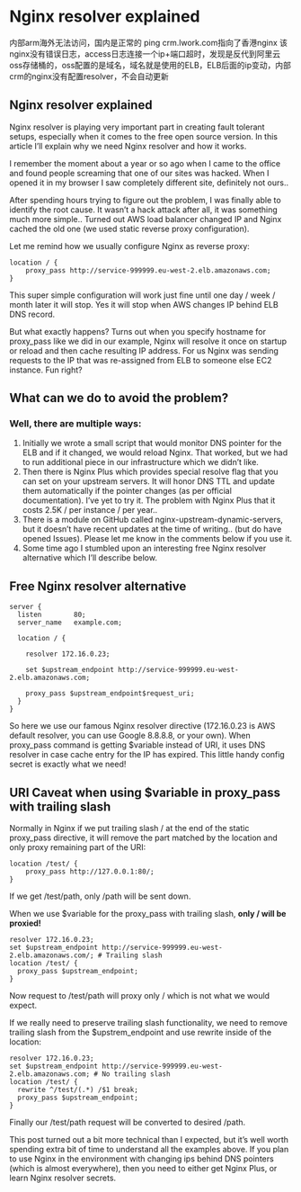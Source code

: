 # Nginx resolver explained

内部arm海外无法访问，国内是正常的 ping crm.lwork.com指向了香港nginx 该nginx没有错误日志，access日志连接一个ip+端口超时，发现是反代到阿里云oss存储桶的，oss配置的是域名，域名就是使用的ELB，ELB后面的ip变动，内部crm的nginx没有配置resolver，不会自动更新

## Nginx resolver explained

Nginx resolver is playing very important part in creating fault tolerant setups, especially when it comes to the free open source version. In this article I’ll explain why we need Nginx resolver and how it works.

I remember the moment about a year or so ago when I came to the office and found people screaming that one of our sites was hacked. When I opened it in my browser I saw completely different site, definitely not ours..

After spending hours trying to figure out the problem, I was finally able to identify the root cause. It wasn’t a hack attack after all, it was something much more simple.. Turned out AWS load balancer changed IP and Nginx cached the old one \(we used static reverse proxy configuration\).

Let me remind how we usually configure Nginx as reverse proxy:

```text
location / {
    proxy_pass http://service-999999.eu-west-2.elb.amazonaws.com;
}
```

This super simple configuration will work just fine until one day / week / month later it will stop. Yes it will stop when AWS changes IP behind ELB DNS record.

But what exactly happens? Turns out when you specify hostname for proxy\_pass like we did in our example, Nginx will resolve it once on startup or reload and then cache resulting IP address. For us Nginx was sending requests to the IP that was re-assigned from ELB to someone else EC2 instance. Fun right?

## What can we do to avoid the problem?

### Well, there are multiple ways:

1. Initially we wrote a small script that would monitor DNS pointer for the ELB and if it changed, we would reload Nginx. That worked, but we had to run additional piece in our infrastructure which we didn’t like.
2. Then there is Nginx Plus which provides special resolve flag that you can set on your upstream servers. It will honor DNS TTL and update them automatically if the pointer changes \(as per official documentation\). I’ve yet to try it. The problem with Nginx Plus that it costs 2.5K / per instance / per year..
3. There is a module on GitHub called nginx-upstream-dynamic-servers, but it doesn’t have recent updates at the time of writing.. \(but do have opened Issues\). Please let me know in the comments below if you use it.
4. Some time ago I stumbled upon an interesting free Nginx resolver alternative which I’ll describe below.

## Free Nginx resolver alternative

```text
server {
  listen        80;
  server_name   example.com;

  location / {

    resolver 172.16.0.23;

    set $upstream_endpoint http://service-999999.eu-west-2.elb.amazonaws.com;

    proxy_pass $upstream_endpoint$request_uri;
  }
}
```

So here we use our famous Nginx resolver directive \(172.16.0.23 is AWS default resolver, you can use Google 8.8.8.8, or your own\). When proxy\_pass command is getting $variable instead of URI, it uses DNS resolver in case cache entry for the IP has expired. This little handy config secret is exactly what we need!

## URI Caveat when using $variable in proxy\_pass with trailing slash

Normally in Nginx if we put trailing slash / at the end of the static proxy\_pass directive, it will remove the part matched by the location and only proxy remaining part of the URI:

```text
location /test/ {
    proxy_pass http://127.0.0.1:80/;
}
```

If we get /test/path, only /path will be sent down.

When we use $variable for the proxy\_pass with trailing slash, **only / will be proxied!**

```text
resolver 172.16.0.23;
set $upstream_endpoint http://service-999999.eu-west-2.elb.amazonaws.com/; # Trailing slash
location /test/ {
  proxy_pass $upstream_endpoint;
}
```

Now request to /test/path will proxy only / which is not what we would expect.

If we really need to preserve trailing slash functionality, we need to remove trailing slash from the $upstrem\_endpoint and use rewrite inside of the location:

```text
resolver 172.16.0.23;
set $upstream_endpoint http://service-999999.eu-west-2.elb.amazonaws.com; # No trailing slash
location /test/ {
  rewrite ^/test/(.*) /$1 break;
  proxy_pass $upstream_endpoint;
}
```

Finally our /test/path request will be converted to desired /path.

This post turned out a bit more technical than I expected, but it’s well worth spending extra bit of time to understand all the examples above. If you plan to use Nginx in the environment with changing ips behind DNS pointers \(which is almost everywhere\), then you need to either get Nginx Plus, or learn Nginx resolver secrets.

